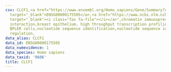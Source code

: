 ```yaml
---
csv: CLCF1,<a href="https://www.ensembl.org/Homo_sapiens/Gene/Summary?db=core;g=ENSG00000175505"
  target="_blank">ENSG00000175505</a>,<a href="https://www.ncbi.nlm.nih.gov/pubmed/22863008"
  target="_blank"><i class="fas fa-file"></i></a>",chromatin immunoprecipitation assay,direct
  interaction,breast epithelium, high throughput transcription profiling by microarray,
  BPLER cells,nucleotide sequence identification,nucleotide sequence identification,transcriptional
  regulation,
data_alias: CLCF1
data_id: ENSG00000175505
data_numevidence: 1
data_species: Homo sapiens
data_taxid: '9606'
title: CLCF1
---
```

